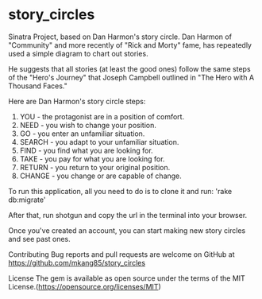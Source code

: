 # story_circles
Sinatra Project, based on Dan Harmon's story circle.
Dan Harmon of "Community" and more recently of "Rick and Morty" fame, has repeatedly used
a simple diagram to chart out stories.

He suggests that all stories (at least the good ones) follow the same steps of the
"Hero's Journey" that Joseph Campbell outlined in "The Hero with A Thousand Faces."

Here are Dan Harmon's story circle steps:

1. YOU - the protagonist are in a position of comfort.
2. NEED - you wish to change your position.
3. GO - you enter an unfamiliar situation.
4. SEARCH - you adapt to your unfamiliar situation.
5. FIND - you find what you are looking for.
6. TAKE - you pay for what you are looking for.
7. RETURN - you return to your original position.
8. CHANGE - you change or are capable of change.

To run this application, all you need to do is to clone it and run:
'rake db:migrate'

After that, run shotgun and copy the url in the terminal into your browser.

Once you've created an account, you can start making new story circles and see past ones.

Contributing
Bug reports and pull requests are welcome on GitHub at https://github.com/mkang85/story_circles

License
The gem is available as open source under the terms of the MIT License.(https://opensource.org/licenses/MIT)
